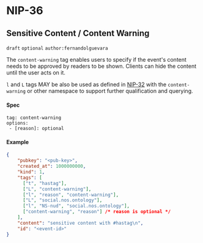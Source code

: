 NIP-36
======

Sensitive Content / Content Warning
-----------------------------------

`draft` `optional` `author:fernandolguevara`

The `content-warning` tag enables users to specify if the event's content needs to be approved by readers to be shown.
Clients can hide the content until the user acts on it.

`l` and `L` tags MAY be also be used as defined in [NIP-32](32.md) with the `content-warning` or other namespace to support
further qualification and querying.

#### Spec

```
tag: content-warning
options:
 - [reason]: optional
```

#### Example

```json
{
    "pubkey": "<pub-key>",
    "created_at": 1000000000,
    "kind": 1,
    "tags": [
      ["t", "hastag"],
      ["L", "content-warning"],
      ["l", "reason", "content-warning"],
      ["L", "social.nos.ontology"],
      ["l", "NS-nud", "social.nos.ontology"],
      ["content-warning", "reason"] /* reason is optional */
    ],
    "content": "sensitive content with #hastag\n",
    "id": "<event-id>"
}
```
